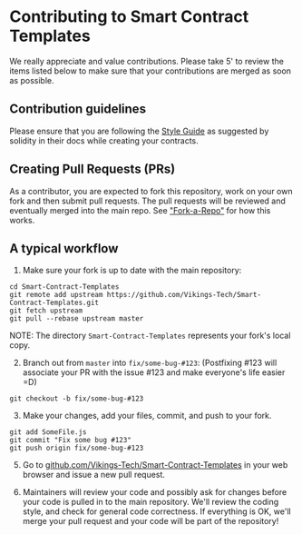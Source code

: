 Contributing to Smart Contract Templates
=======

We really appreciate and value contributions. Please take 5' to review the items listed below to make sure that your contributions are merged as soon as possible.

## Contribution guidelines

Please ensure that you are following the [Style Guide](https://docs.soliditylang.org/en/latest/style-guide.html) as suggested by solidity in their docs while creating your contracts.
## Creating Pull Requests (PRs)

As a contributor, you are expected to fork this repository, work on your own fork and then submit pull requests. The pull requests will be reviewed and eventually merged into the main repo. See ["Fork-a-Repo"](https://help.github.com/articles/fork-a-repo/) for how this works.

## A typical workflow

1) Make sure your fork is up to date with the main repository:

```
cd Smart-Contract-Templates
git remote add upstream https://github.com/Vikings-Tech/Smart-Contract-Templates.git
git fetch upstream
git pull --rebase upstream master
```
NOTE: The directory `Smart-Contract-Templates` represents your fork's local copy.

2) Branch out from `master` into `fix/some-bug-#123`:
(Postfixing #123 will associate your PR with the issue #123 and make everyone's life easier =D)
```
git checkout -b fix/some-bug-#123
```

3) Make your changes, add your files, commit, and push to your fork.

```
git add SomeFile.js
git commit "Fix some bug #123"
git push origin fix/some-bug-#123
```


5) Go to [github.com/Vikings-Tech/Smart-Contract-Templates](https://github.com/Vikings-Tech/Smart-Contract-Templates) in your web browser and issue a new pull request.

6) Maintainers will review your code and possibly ask for changes before your code is pulled in to the main repository. We'll review the coding style, and check for general code correctness. If everything is OK, we'll merge your pull request and your code will be part of the repository!
